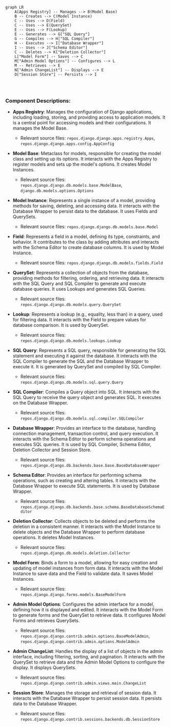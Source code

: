 ```mermaid
graph LR
    A[Apps Registry] -- Manages --> B(Model Base)
    B -- Creates --> C(Model Instance)
    C -- Uses --> D(Field)
    C -- Uses --> E(QuerySet)
    E -- Uses --> F(Lookup)
    E -- Generates --> G["SQL Query"]
    G -- Compiles --> H["SQL Compiler"]
    H -- Executes --> I["Database Wrapper"]
    I -- Uses --> J["Schema Editor"]
    C -- Deletes --> K["Deletion Collector"]
    L["Model Form"] -- Saves --> C
    M["Admin Model Options"] -- Configures --> L
    M -- Retrieves --> E
    N["Admin ChangeList"] -- Displays --> E
    O["Session Store"] -- Persists --> I




```

### Component Descriptions:

*   **Apps Registry**: Manages the configuration of Django applications, including loading, storing, and providing access to application models. It is a central point for accessing models and their configurations. It manages the Model Base.
    *   Relevant source files: `repos.django.django.apps.registry.Apps`, `repos.django.django.apps.config.AppConfig`

*   **Model Base**: Metaclass for models, responsible for creating the model class and setting up its options. It interacts with the Apps Registry to register models and sets up the model's options. It creates Model Instances.
    *   Relevant source files: `repos.django.django.db.models.base.ModelBase`, `django.db.models.options.Options`

*   **Model Instance**: Represents a single instance of a model, providing methods for saving, deleting, and accessing data. It interacts with the Database Wrapper to persist data to the database. It uses Fields and QuerySets.
    *   Relevant source files: `repos.django.django.db.models.base.Model`

*   **Field**: Represents a field in a model, defining its type, constraints, and behavior. It contributes to the class by adding attributes and interacts with the Schema Editor to create database columns. It is used by Model Instance.
    *   Relevant source files: `repos.django.django.db.models.fields.Field`

*   **QuerySet**: Represents a collection of objects from the database, providing methods for filtering, ordering, and retrieving data. It interacts with the SQL Query and SQL Compiler to generate and execute database queries. It uses Lookups and generates SQL Queries.
    *   Relevant source files: `repos.django.django.db.models.query.QuerySet`

*   **Lookup**: Represents a lookup (e.g., equality, less than) in a query, used for filtering data. It interacts with the Field to prepare values for database comparison. It is used by QuerySet.
    *   Relevant source files: `repos.django.django.db.models.lookups.Lookup`

*   **SQL Query**: Represents a SQL query, responsible for generating the SQL statement and executing it against the database. It interacts with the SQL Compiler to generate the SQL and the Database Wrapper to execute it. It is generated by QuerySet and compiled by SQL Compiler.
    *   Relevant source files: `repos.django.django.db.models.sql.query.Query`

*   **SQL Compiler**: Compiles a Query object into SQL. It interacts with the SQL Query to receive the query object and generates SQL. It executes on the Database Wrapper.
    *   Relevant source files: `repos.django.django.db.models.sql.compiler.SQLCompiler`

*   **Database Wrapper**: Provides an interface to the database, handling connection management, transaction control, and query execution. It interacts with the Schema Editor to perform schema operations and executes SQL queries. It is used by SQL Compiler, Schema Editor, Deletion Collector and Session Store.
    *   Relevant source files: `repos.django.django.db.backends.base.base.BaseDatabaseWrapper`

*   **Schema Editor**: Provides an interface for performing schema operations, such as creating and altering tables. It interacts with the Database Wrapper to execute SQL statements. It is used by Database Wrapper.
    *   Relevant source files: `repos.django.django.db.backends.base.schema.BaseDatabaseSchemaEditor`

*   **Deletion Collector**: Collects objects to be deleted and performs the deletion in a consistent manner. It interacts with the Model Instance to delete objects and the Database Wrapper to perform database operations. It deletes Model Instances.
    *   Relevant source files: `repos.django.django.db.models.deletion.Collector`

*   **Model Form**: Binds a form to a model, allowing for easy creation and updating of model instances from form data. It interacts with the Model Instance to save data and the Field to validate data. It saves Model Instances.
    *   Relevant source files: `repos.django.django.forms.models.BaseModelForm`

*   **Admin Model Options**: Configures the admin interface for a model, defining how it is displayed and edited. It interacts with the Model Form to generate forms and the QuerySet to retrieve data. It configures Model Forms and retrieves QuerySets.
    *   Relevant source files: `repos.django.django.contrib.admin.options.BaseModelAdmin`, `repos.django.django.contrib.admin.options.ModelAdmin`

*   **Admin ChangeList**: Handles the display of a list of objects in the admin interface, including filtering, sorting, and pagination. It interacts with the QuerySet to retrieve data and the Admin Model Options to configure the display. It displays QuerySets.
    *   Relevant source files: `repos.django.django.contrib.admin.views.main.ChangeList`

*   **Session Store**: Manages the storage and retrieval of session data. It interacts with the Database Wrapper to persist session data. It persists data to the Database Wrapper.
    *   Relevant source files: `repos.django.django.contrib.sessions.backends.db.SessionStore`
